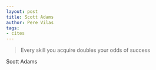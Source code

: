 ```yaml
---
layout: post
title: Scott Adams 
author: Pere Vilas
tags:
- cites
---
```

 
> Every skill you acquire doubles your odds of success

Scott Adams
